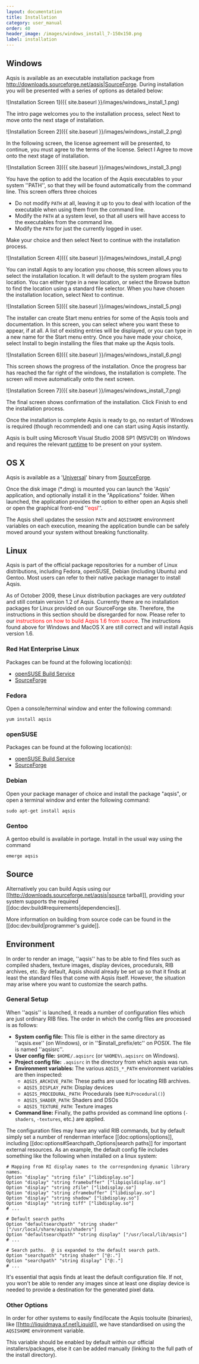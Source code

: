 ```yaml
---
layout: documentation
title: Installation 
category: user_manual
order: 40
header_image: /images/windows_install_7-150x150.png
label: installation
---
```



Windows
-------

Aqsis is available as an executable installation package from
<http://downloads.sourceforge.net/aqsis|SourceForge>. During installation you
will be presented with a series of options as detailed below:

![Installation Screen 1]({{ site.baseurl }}/images/windows_install_1.png) 

The intro page welcomes you to the installation process, select Next to move
onto the next stage of installation.

![Installation Screen 2]({{ site.baseurl }}/images/windows_install_2.png) 

In the following screen, the license agreement will be presented, to continue,
you must agree to the terms of the license. Select I Agree to move onto the next
stage of installation. 

![Installation Screen 3]({{ site.baseurl }}/images/windows_install_3.png) 

You have the option to add the location of the Aqsis executables to your system
''PATH'', so that they will be found automatically from the command line. This
screen offers three choices

- Do not modify `PATH` at all, leaving it up to you to deal with location of
  the executable when using them from the command line. 
- Modify the `PATH` at a system level, so that all users will have access to
  the executables from the command line.
- Modify the `PATH` for just the currently logged in user.

Make your choice and then select Next to continue with the installation process.

![Installation Screen 4]({{ site.baseurl }}/images/windows_install_4.png) 

You can install Aqsis to any location you choose, this screen allows you to
select the installation location. It will default to the system program files
location. You can either type in a new location, or select the Browse button to
find the location using a standard file selector. When you have chosen the
installation location, select Next to continue.

![Installation Screen 5]({{ site.baseurl }}/images/windows_install_5.png) 

The installer can create Start menu entries for some of the Aqsis tools and
documentation. In this screen, you can select where you want these to appear, if
at all. A list of existing entries will be displayed, or you can type in a new
name for the Start menu entry. Once you have made your choice, select Install to
begin installing the files that make up the Aqsis tools.

![Installation Screen 6]({{ site.baseurl }}/images/windows_install_6.png) 

This screen shows the progress of the installation. Once the progress bar has
reached the far right of the windows, the installation is complete. The screen
will move automatically onto the next screen.

![Installation Screen 7]({{ site.baseurl }}/images/windows_install_7.png) 

The final screen shows confirmation of the installation. Click Finish to end the
installation process.

Once the installation is complete Aqsis is ready to go, no restart of Windows is
required (though recommended) and one can start using Aqsis instantly.

<div class="callout">
<p>
Aqsis is built using Microsoft Visual Studio 2008 SP1 (MSVC9) on Windows and
requires the relevant
<a
href="http://www.microsoft.com/downloads/details.aspx?familyid=A5C84275-3B97-4AB7-A40D-3802B2AF5FC2&displaylang=en">runtime</a>
to be present on your system.
</p>
</div>

OS X
----

Aqsis is available as a '[Universal](http://www.apple.com/universal)' binary
from [SourceForge](http://downloads.sourceforge.net/aqsis).

Once the disk image (*.dmg) is mounted you can launch the 'Aqsis' application,
and optionally install it in the "Applications" folder. When launched, the
application provides the option to either open an Aqsis shell or open the
graphical front-end ''<span style="color:red">eqsl</span>''.

<div class="callout">
<p>
The Aqsis shell updates the session <code>PATH</code> and <code>AQSISHOME</code> environment
variables on each execution, meaning the application bundle can be safely moved
around your system without breaking functionality.
</p>
</div>


Linux
-----

Aqsis is part of the official package repositories for a number of Linux
distributions, including Fedora, openSUSE, Debian (including Ubuntu) and Gentoo.
Most users can refer to their native package manager to install Aqsis.

<div class="callout">
<p>
As of October 2009, these Linux distribution packages are very <em>outdated</em>
and still contain version 1.2 of Aqsis. Currently there are no installation
packages for Linux provided on our SourceForge site. Therefore, the instructions
in this section should be disregarded for now. Please refer to our <span
style="color:red">instructions on how to build Aqsis 1.6 from source</span>. The
instructions found above for Windows and MacOS X are still correct and will
install Aqsis version 1.6.
</p>
</div>

### Red Hat Enterprise Linux

Packages can be found at the following location(s):

  * [openSUSE Build Service](http://software.opensuse.org/search?q=aqsis)
  * [SourceForge](http://downloads.sourceforge.net/aqsis)

### Fedora

Open a console/terminal window and enter the following command:

    yum install aqsis

### openSUSE

Packages can be found at the following location(s):

  * [openSUSE Build Service](http://software.opensuse.org/search?q=aqsis)
  * [SourceForge](http://downloads.sourceforge.net/aqsis)

### Debian

Open your package manager of choice and install the package "aqsis",
or open a terminal window and enter the following command:

    sudo apt-get install aqsis

### Gentoo

A gentoo ebuild is available in portage.  Install in the usual way using the
command

    emerge aqsis


Source
------

Alternatively you can build Aqsis using our
[[http://downloads.sourceforge.net/aqsis|source tarball]], providing your system
supports the required [[doc:dev:build#requirements|dependencies]].

More information on building from source code can be found in the
[[doc:dev:build|programmer's guide]].



Environment
-----------

In order to render an image, ''aqsis'' has to be able to find files such as
compiled shaders, texture images, display devices, procedurals, RIB archives,
etc. By default, Aqsis should already be set up so that it finds at least the
standard files that come with Aqsis itself. However, the situation may arise
where you want to customize the search paths.

### General Setup

When ''aqsis'' is launched, it reads a number of configuration files which are
just ordinary RIB files.  The order in which the config files are processed is
as follows:

- **System config file:** This file is either in the same directory as
  ''aqsis.exe'' (on Windows), or in ''$install_prefix/etc'' on POSIX. The file
  is named ''aqsisrc''. 
- **User config file:** `$HOME/.aqsisrc` (or `%HOME%\.aqsisrc` on Windows).
- **Project config file:** `.aqsisrc` in the directory from which aqsis was run.
- **Environment variables:** The various `AQSIS_*_PATH` environment variables
  are then inspected:
  * `AQSIS_ARCHIVE_PATH`: These paths are used for locating RIB archives.
  * `AQSIS_DISPLAY_PATH`: Display devices
  * `AQSIS_PROCEDURAL_PATH`: Procedurals (see `RiProcedural()`)
  * `AQSIS_SHADER_PATH`: Shaders and DSOs
  * `AQSIS_TEXTURE_PATH`: Texture images
- **Command line:** Finally, the paths provided as command line options
  (`-shaders`, `-textures`, etc.) are applied.

The configuration files may have any valid RIB commands, but by default simply
set a number of renderman interface [[doc:options|options]], including
[[doc:options#Searchpath_Options|search paths]] for important external
resources.  As an example, the default config file includes something like the
following when installed on a linux system:

    # Mapping from RI display names to the correspndoning dynamic library names.
    Option "display" "string file" ["libdisplay.so"]
    Option "display" "string framebuffer" ["libpiqsldisplay.so"]
    Option "display" "string zfile" ["libdisplay.so"]
    Option "display" "string zframebuffer" ["libdisplay.so"]
    Option "display" "string shadow" ["libdisplay.so"]
    Option "display" "string tiff" ["libdisplay.so"]
    # ...

    # Default search paths
    Option "defaultsearchpath" "string shader" ["/usr/local/share/aqsis/shaders"]
    Option "defaultsearchpath" "string display" ["/usr/local/lib/aqsis"]
    # ...

    # Search paths.  @ is expanded to the default search path.
    Option "searchpath" "string shader" ["@:."]
    Option "searchpath" "string display" ["@:."]
    # ...

It's essential that aqsis finds at least the default configuration file.  If
not, you won't be able to render any images since at least one display device
is needed to provide a destination for the generated pixel data.

### Other Options

In order for other systems to easily find/locate the Aqsis toolsuite
(binaries), like [[http://liquidmaya.sf.net|Liquid]], we have standardised on
using the `AQSISHOME` environment variable.

This variable should be enabled by default within our official
installers/packages, else it can be added manually (linking to the full path
of the install directory).
